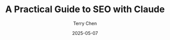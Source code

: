---
title: "A Practical Guide to SEO with Claude"
date: 2025-05-07
author: Terry Chen
tags: ["Product"]
---